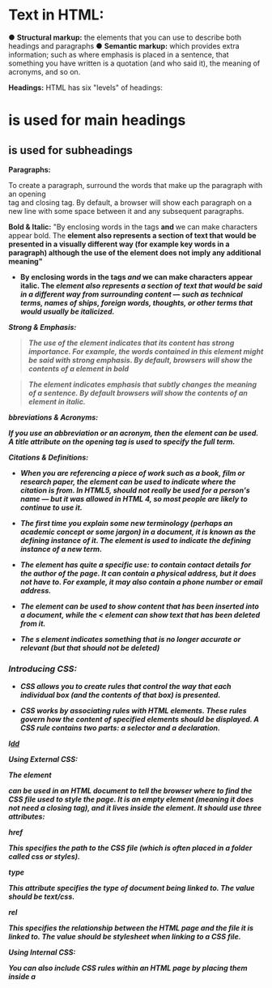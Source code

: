 # Text in HTML:
● **Structural markup:** the elements that you can use to 
describe both headings and paragraphs
● **Semantic markup:** which provides extra information; such 
as where emphasis is placed in a sentence, that something 
you have written is a quotation (and who said it), the 
meaning of acronyms, and so on.

**Headings:**
HTML has six "levels" of 
headings:
<h1> is used for main headings
<h2> is used for subheadings</h2>

**Paragraphs:**



To create a paragraph, surround 
the words that make up the 
paragraph with an opening  
tag and closing tag.
By default, a browser will show 
each paragraph on a new line 
with some space between it and 
any subsequent paragraphs.

**Bold & Italic:**
"By enclosing words in the tags 
<b> and </b> we can make 
characters appear bold.
The <b> element also represents 
a section of text that would be 
presented in a visually different 
way (for example key words in a 
paragraph) although the use of 
the <b> element does not imply 
any additional meaning"

* By enclosing words in the tags 
<i> and </i> we can make 
characters appear italic.
The <i> element also represents 
a section of text that would be 
said in a different way from 
surrounding content — such as 
technical terms, names of ships, 
foreign words, thoughts, or other 
terms that would usually be 
italicized.

**Strong & Emphasis:**

> The use of the <strong>
element indicates that its 
content has strong importance. 
For example, the words 
contained in this element might 
be said with strong emphasis.
By default, browsers will show 
the contents of a <strong>
element in bold

> The <em> element indicates 
emphasis that subtly changes 
the meaning of a sentence.
By default browsers will show 
the contents of an <em> element 
in italic.

**bbreviations & 
Acronyms:**

If you use an abbreviation or 
an acronym, then the <abbr>
element can be used. A title
attribute on the opening tag is 
used to specify the full term.

**Citations &
Definitions:**

* When you are referencing a 
piece of work such as a book, 
film or research paper, the 
<cite> element can be used 
to indicate where the citation is 
from.
In HTML5, <cite> should not 
really be used for a person's 
name — but it was allowed in 
HTML 4, so most people are 
likely to continue to use it.

* The first time you explain some 
new terminology (perhaps an 
academic concept or some 
jargon) in a document, it is 
known as the defining instance 
of it.
The  element is used to 
indicate the defining instance of 
a new term.

* The  element has 
quite a specific use: to contain 
contact details for the author of 
the page.
It can contain a physical address, 
but it does not have to. For 
example, it may also contain a 
phone number or email address.

* The  element can be used 
to show content that has been 
inserted into a document, while 
the < element can show text 
that has been deleted from it.

* The s element indicates 
something that is no longer 
accurate or relevant (but that 
should not be deleted)

### Introducing CSS:

* CSS allows you to create rules that control the 
way that each individual box (and the contents 
of that box) is presented.

* CSS works by associating rules with HTML elements. These rules govern 
how the content of specified elements should be displayed. A CSS rule 
contains two parts: a selector and a declaration.

I[dd](https://miro.medium.com/max/3840/1*naFDyXh9iGtmvNRhhFY-og.png)

**Using External CSS:**

The <link> element 

can be used 
in an HTML document to tell the 
browser where to find the CSS 
file used to style the page. It is an 
empty element (meaning it does 
not need a closing tag), and it 
lives inside the <head> element. 
It should use three attributes:

href

This specifies the path to the 
CSS file (which is often placed in 
a folder called css or styles).

type

This attribute specifies the type 
of document being linked to. The 
value should be text/css.

rel

This specifies the relationship 
between the HTML page and 
the file it is linked to. The value 
should be stylesheet when 
linking to a CSS file.

**Using Internal CSS:**

You can also include CSS rules 
within an HTML page by placing 
them inside a <style> element, 
which usually sits inside the 
<head> element of the page. 
The <style> element should use 
the type attribute to indicate 
that the styles are specified in 
CSS. The value should be text/
css.

**CSS Selectors:**

![dd](https://cf.ppt-online.org/files/slide/k/Kbp3XcismqFREgGuz9OBIWY1vDx6MwHVeZQjC5/slide-8.jpg)


**Why use External Style Sheets?**

* When building a website there are several advantages to placing your 
CSS rules in a separate style sheet.

* Sometimes you might consider placing CSS rules in the same page as 
your HTML code.

###  BASIC JAVASCRIPT INSTRUCTION:

**STATEMENTS:**

A script is a series of instructions that a computer can follow one-by-one. 
Each individual instruction or step is known as a statement. 
Statements should end with a semicolon.

* STATEMENTS ARE INSTRUCTIONS AND 
EACH ONE STARTS ON A NEW LINE 

* Some statements are surrounded by curly braces; 
these are known as code blocks. The closing curly 
brace is not followed by a semicolon. 

**Comments:**

You should write comments to explain what your code does. 
They help make your code easier to read and understand. 
This can help you and others who read your code. 

> To write a comment that stretches over more than 
one line, you use a multi-line comment, starting with 
the /* characters and ending with the */ characters. 
Anything between these characters is not processed· 
by the JavaScript interpreter.

**WHAT IS A VARIABLE?** 

A script will have to temporarily 
store the bits of information it 
needs to do its job. It can store this 
data in variables.

- A variable is a good name for this 
concept because the data stored 
in a variable can change (or vary) 
each time a script runs.

**DATA TYPES:**

* **NUMERIC DATA TYPE :**

The numeric data type handles 
numbers.

* **STRING DATA TYPE :**

The strings data type consists of 
letters and other characters.

* **BOOLEAN DATA TYPE:**

Boolean data types can have one 
of two values: true or false.

**ARRAYS**

An array is a special type of variable. It doesn't 
just store one value; it stores a list of values. 
You should consider using an 
array whenever you are working 
with a list or a set of values that 
are related to each other. 
Arrays are especially helpful 
when you do not know how 
many items a list will contain 
because, when you create the 
array, you do not need to specify 
how many values it will hold. 
If you don't know how many 
items a list will contain, rather 
than creating enough variables 
for a long list (when you might 
only use a small percentage 
of them), using an array is 
considered a better solution. 

**ARITHMETI C OPERATORS:**

![dd](https://www.devopsschool.com/blog/wp-content/uploads/2020/07/JavaScript-Arithmatic-Operators.png)

* A script is made up of a series of statements. Each 
statement is like a step in a recipe. 


* Scripts contain very precise instructions. For example, 
you might specify that a value must be remembered 
before creating a calculation using that value. 

* Variables are used to temporarily store pieces of 
information used in the script. 

* Arrays are special types of variables that store more 
than one piece of related information. 

* JavaScript distinguishes between numbers (0-9), 
strings (text), and Boolean values (true or false).


* Expressions evaluate into a single value.

**USING COMPARISON OPERATORS**

Comparison operators — operators that compare values and return true or false. The operators include: >, <, >=, <=, ===, and !==.
Logical operators — operators that combine multiple boolean expressions or values and provide a single boolean output. The operators include: &&, ||, and !.

**Comparison Operators**

You may be familiar with comparison operators from math class. Let’s make sure there aren’t any gaps in your knowledge.

Less than (<) — returns true if the value on the left is less than the value on the right, otherwise it returns false.
Greater than (>) — returns true if the value on the left is greater than the value on the right, otherwise it returns false.
Less than or equal to (<=) — returns true if the value on the left is less than or equal to the value on the right, otherwise it returns false.
Greater than or equal to (>=) — returns true if the value on the left is greater than or equal to the value on the right, otherwise it returns false.
Equal to (===) — returns true if the value on the left is equal to the value on the right, otherwise it returns false.
Not equal to (!==) — returns true if the value on the left is not equal to the value on the right, otherwise it returns false.

**Logical Operators:**

Comparison operators allow us to assert the equality of a statement with JavaScript. For example, we can assert whether two values or expressions are equal with ===, or, whether one value is greater than another with >.

There are scenarios, however, in which we must assert whether multiple values or expressions are true. In JavaScript, we can use logical operators to make these assertions.

&& (and) — This operator will be truthy (act like true) if and only if the expressions on both sides of it are true.
|| (or) — This operator will be truthy if the expression on either side of it is true. Otherwise, it will be falsy (act like false).


**USING IF STATEMENTS:**


**Use if** to specify a block of code to be executed, if a specified condition is true.
**Use else** to specify a block of code to be executed, if the same condition is false.
**Use else if** to specify a new condition to test, if the first condition is false.













